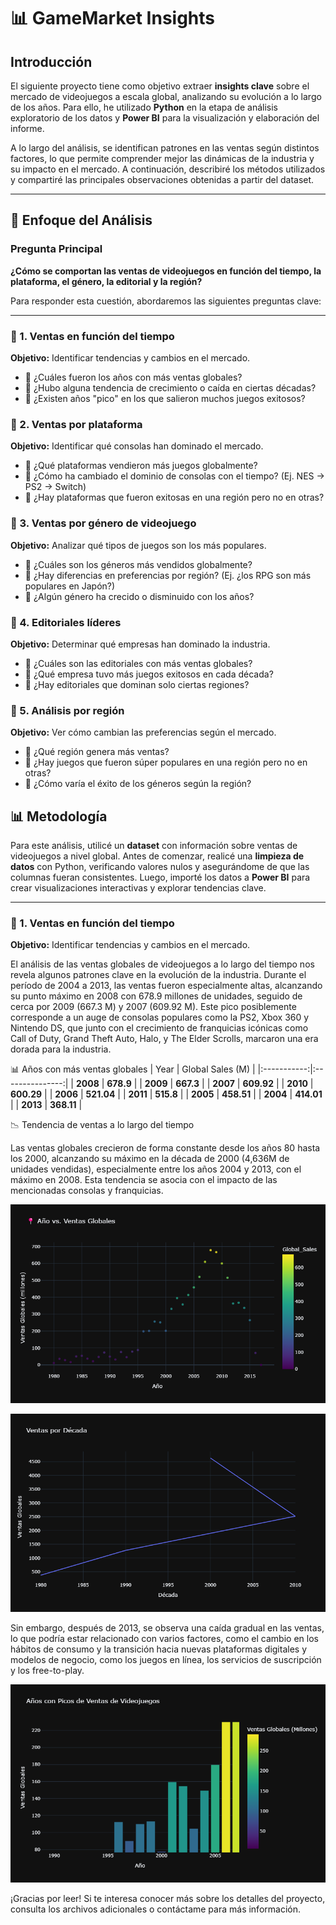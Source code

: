 # 📊 GameMarket Insights

## Introducción

El siguiente proyecto tiene como objetivo extraer **insights clave** sobre el mercado de videojuegos a escala global, analizando su evolución a lo largo de los años. Para ello, he utilizado **Python** en la etapa de análisis exploratorio de los datos y **Power BI** para la visualización y elaboración del informe.

A lo largo del análisis, se identifican patrones en las ventas según distintos factores, lo que permite comprender mejor las dinámicas de la industria y su impacto en el mercado. A continuación, describiré los métodos utilizados y compartiré las principales observaciones obtenidas a partir del dataset.

---

## 🎯 Enfoque del Análisis

### Pregunta Principal
**¿Cómo se comportan las ventas de videojuegos en función del tiempo, la plataforma, el género, la editorial y la región?**

Para responder esta cuestión, abordaremos las siguientes preguntas clave:

---

### 📌 1. Ventas en función del tiempo
**Objetivo:** Identificar tendencias y cambios en el mercado.

- 🔹 ¿Cuáles fueron los años con más ventas globales?
- 🔹 ¿Hubo alguna tendencia de crecimiento o caída en ciertas décadas?
- 🔹 ¿Existen años "pico" en los que salieron muchos juegos exitosos?



### 📌 2. Ventas por plataforma
**Objetivo:** Identificar qué consolas han dominado el mercado.

- 🔹 ¿Qué plataformas vendieron más juegos globalmente?
- 🔹 ¿Cómo ha cambiado el dominio de consolas con el tiempo? (Ej. NES → PS2 → Switch)
- 🔹 ¿Hay plataformas que fueron exitosas en una región pero no en otras?



### 📌 3. Ventas por género de videojuego
**Objetivo:** Analizar qué tipos de juegos son los más populares.

- 🔹 ¿Cuáles son los géneros más vendidos globalmente?
- 🔹 ¿Hay diferencias en preferencias por región? (Ej. ¿los RPG son más populares en Japón?)
- 🔹 ¿Algún género ha crecido o disminuido con los años?



### 📌 4. Editoriales líderes
**Objetivo:** Determinar qué empresas han dominado la industria.

- 🔹 ¿Cuáles son las editoriales con más ventas globales?
- 🔹 ¿Qué empresa tuvo más juegos exitosos en cada década?
- 🔹 ¿Hay editoriales que dominan solo ciertas regiones?



### 📌 5. Análisis por región
**Objetivo:** Ver cómo cambian las preferencias según el mercado.

- 🔹 ¿Qué región genera más ventas?
- 🔹 ¿Hay juegos que fueron súper populares en una región pero no en otras?
- 🔹 ¿Cómo varía el éxito de los géneros según la región?



## 📊 Metodología

Para este análisis, utilicé un **dataset** con información sobre ventas de videojuegos a nivel global. Antes de comenzar, realicé una **limpieza de datos** con Python, verificando valores nulos y asegurándome de que las columnas fueran consistentes. Luego, importé los datos a **Power BI** para crear visualizaciones interactivas y explorar tendencias clave.

---
### 📌 1. Ventas en función del tiempo
**Objetivo:** Identificar tendencias y cambios en el mercado.

El análisis de las ventas globales de videojuegos a lo largo del tiempo nos revela algunos patrones clave en la evolución de la industria. Durante el período de 2004 a 2013, las ventas fueron especialmente altas, alcanzando su punto máximo en 2008 con 678.9 millones de unidades, seguido de cerca por 2009 (667.3 M) y 2007 (609.92 M). Este pico posiblemente corresponde a un auge de consolas populares como la PS2, Xbox 360 y Nintendo DS, que junto con el crecimiento de franquicias icónicas como Call of Duty, Grand Theft Auto, Halo, y The Elder Scrolls, marcaron una era dorada para la industria.

📊  Años con más ventas globales
|     Year     | Global Sales (M) |
|:-----------:|:---------------:|
|    **2008**   |    **678.9**    |
|    **2009**   |    **667.3**    |
|    **2007**   |    **609.92**   |
|    **2010**   |    **600.29**   |
|    **2006**   |    **521.04**   |
|    **2011**   |    **515.8**    |
|    **2005**   |    **458.51**   |
|    **2004**   |    **414.01**   |
|    **2013**   |    **368.11**   |


📉 Tendencia de ventas a lo largo del tiempo

Las ventas globales crecieron de forma constante desde los años 80 hasta los 2000, alcanzando su máximo en la década de 2000 (4,636M de unidades vendidas), especialmente entre los años 2004 y 2013, con el máximo en 2008. Esta tendencia se asocia con el impacto de las mencionadas consolas y franquicias.

![Años con más ventas](images/ventas_vs_tiempo.png)

![Ventas por Décadas](images/Ventas_decada.png)

Sin embargo, después de 2013, se observa una caída gradual en las ventas, lo que podría estar relacionado con varios factores, como el cambio en los hábitos de consumo y la transición hacia nuevas plataformas digitales y modelos de negocio, como los juegos en línea, los servicios de suscripción y los free-to-play.

![Pico de Ventas](images/anios_pico_ventas.png)

¡Gracias por leer! Si te interesa conocer más sobre los detalles del proyecto, consulta los archivos adicionales o contáctame para más información.

